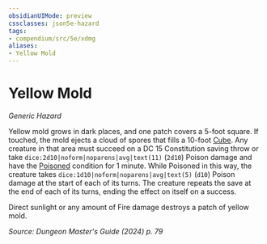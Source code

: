 ```yaml
---
obsidianUIMode: preview
cssclasses: json5e-hazard
tags:
- compendium/src/5e/xdmg
aliases:
- Yellow Mold
---
```

# Yellow Mold
*Generic Hazard*  

Yellow mold grows in dark places, and one patch covers a 5-foot square. If touched, the mold ejects a cloud of spores that fills a 10-foot [Cube](/3-Mechanics/CLI/variant-rules/cube-area-of-effect-xphb.md). Any creature in that area must succeed on a DC 15 Constitution saving throw or take `dice:2d10|noform|noparens|avg|text(11)` (`2d10`) Poison damage and have the [Poisoned](conditions.md#Poisoned) condition for 1 minute. While Poisoned in this way, the creature takes `dice:1d10|noform|noparens|avg|text(5)` (`d10`) Poison damage at the start of each of its turns. The creature repeats the save at the end of each of its turns, ending the effect on itself on a success.

Direct sunlight or any amount of Fire damage destroys a patch of yellow mold.

*Source: Dungeon Master's Guide (2024) p. 79*
